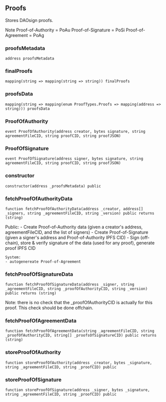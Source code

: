 ## Proofs

Stores DAOsign proofs.

Note
Proof-of-Authority = PoAu
Proof-of-Signature = PoSi
Proof-of-Agreement = PoAg

### proofsMetadata

```solidity
address proofsMetadata
```

### finalProofs

```solidity
mapping(string => mapping(string => string)) finalProofs
```

### proofsData

```solidity
mapping(string => mapping(enum ProofTypes.Proofs => mapping(address => string))) proofsData
```

### ProofOfAuthority

```solidity
event ProofOfAuthority(address creator, bytes signature, string agreementFileCID, string proofCID, string proofJSON)
```

### ProofOfSignature

```solidity
event ProofOfSignature(address signer, bytes signature, string agreementFileCID, string proofCID, string proofJSON)
```

### constructor

```solidity
constructor(address _proofsMetadata) public
```

### fetchProofOfAuthorityData

```solidity
function fetchProofOfAuthorityData(address _creator, address[] _signers, string _agreementFileCID, string _version) public returns (string)
```

Public:
    - Create Proof-of-Authority data (given a creator's address, agreementFileCID, and the list of signers)
    - Create Proof-of-Signature (given a signer's address and Proof-of-Authority IPFS CID)
    - Sign (off-chain), store & verify signature of the data (used for any proof), generate proof IPFS CID

    System:
    - autogenereate Proof-of-Agreement

### fetchProofOfSignatureData

```solidity
function fetchProofOfSignatureData(address _signer, string _agreementFileCID, string _proofOfAuthorityCID, string _version) public returns (string)
```

Note: there is no check that the _proofOfAuthorityCID is actually for this proof. This check
      should be done offchain.

### fetchProofOfAgreementData

```solidity
function fetchProofOfAgreementData(string _agreementFileCID, string _proofOfAuthorityCID, string[] _proofsOfSignatureCID) public returns (string)
```

### storeProofOfAuthority

```solidity
function storeProofOfAuthority(address _creator, bytes _signature, string _agreementFileCID, string _proofCID) public
```

### storeProofOfSignature

```solidity
function storeProofOfSignature(address _signer, bytes _signature, string _agreementFileCID, string _proofCID) public
```

